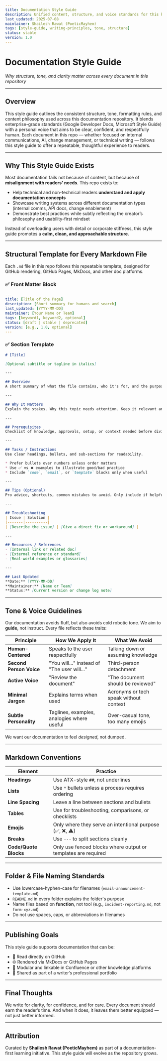 ```yaml
---
title: Documentation Style Guide
description: Unified content, structure, and voice standards for this knowledge repository
last_updated: 2025-07-08
maintainer: Shailesh Rawat (PoeticMayhem)
tags: [style-guide, writing-principles, tone, structure]
status: stable
version: 1.0
---
```


# Documentation Style Guide  
*Why structure, tone, and clarity matter across every document in this repository*

---

## Overview

This style guide outlines the consistent structure, tone, formatting rules, and content philosophy used across this documentation repository. It blends enterprise-grade standards (Google Developer Docs, Microsoft Style Guide) with a personal voice that aims to be clear, confident, and respectfully human. Each document in this repo — whether focused on internal communications, AI, change management, or technical writing — follows this style guide to offer a repeatable, thoughtful experience to readers.

---

## Why This Style Guide Exists

Most documentation fails not because of content, but because of **misalignment with readers' needs**. This repo exists to:

- Help technical and non-technical readers **understand and apply documentation concepts**
- Showcase writing systems across different documentation types (internal comms, API docs, change enablement)
- Demonstrate best practices while subtly reflecting the creator’s philosophy and usability-first mindset

Instead of overloading users with detail or corporate stiffness, this style guide promotes a **calm, clean, and approachable structure**.

---

## Structural Template for Every Markdown File

Each `.md` file in this repo follows this repeatable template, designed for GitHub rendering, GitHub Pages, MkDocs, and other doc platforms.

### ✅ Front Matter Block

```yaml
---
title: [Title of the Page]
description: [Short summary for humans and search]
last_updated: [YYYY-MM-DD]
maintainer: [Your Name or Team]
tags: [keyword1, keyword2, optional]
status: [draft | stable | deprecated]
version: [e.g., 1.0, optional]
---
```

### ✅ Section Template

```markdown
# [Title]

[Optional subtitle or tagline in italics]

---

## Overview
A short summary of what the file contains, who it's for, and the purpose.

---

## Why It Matters
Explain the stakes. Why this topic needs attention. Keep it relevant and benefit-driven.

---

## Prerequisites
Checklist of knowledge, approvals, setup, or context needed before diving in.

---

## Tasks / Instructions
Use clear headings, bullets, and sub-sections for readability.

* Prefer bullets over numbers unless order matters
* Use ✅ vs ❌ examples to illustrate good/bad practice
* Include `code`, `email`, or `template` blocks only when useful

---

## Tips (Optional)
Pro advice, shortcuts, common mistakes to avoid. Only include if helpful.

---

## Troubleshooting
| Issue | Solution |
|-------|----------|
| [Describe the issue] | [Give a direct fix or workaround] |

---

## Resources / References
- [Internal link or related doc]
- [External reference or standard]
- [Real-world examples or glossaries]

---

## Last Updated
**Date:** [YYYY-MM-DD]  
**Maintainer:** [Name or Team]  
**Status:** [Current version or change log note]
```

---

## Tone & Voice Guidelines

Our documentation avoids fluff, but also avoids cold robotic tone. We aim to **guide**, not instruct. Every file reflects these traits:

| Principle | How We Apply It | What We Avoid |
|----------|-----------------|----------------|
| **Human-Centered** | Speaks to the user respectfully | Talking down or assuming knowledge |
| **Second Person Voice** | "You will..." instead of "The user will..." | Third-person detachment |
| **Active Voice** | "Review the document" | "The document should be reviewed" |
| **Minimal Jargon** | Explains terms when used | Acronyms or tech speak without context |
| **Subtle Personality** | Taglines, examples, analogies where useful | Over-casual tone, too many emojis |

We want our documentation to feel *designed*, not dumped.

---

## Markdown Conventions

| Element | Practice |
|--------|----------|
| **Headings** | Use ATX-style `##`, not underlines |
| **Lists** | Use `*` bullets unless a process requires ordering |
| **Line Spacing** | Leave a line between sections and bullets |
| **Tables** | Use for troubleshooting, comparisons, or checklists |
| **Emojis** | Only where they serve an intentional purpose (✅, ❌, ⚠️) |
| **Breaks** | Use `---` to split sections cleanly |
| **Code/Quote Blocks** | Only use fenced blocks where output or templates are required |

---

## Folder & File Naming Standards

- Use lowercase-hyphen-case for filenames (`email-announcement-template.md`)
- `README.md` in every folder explains the folder's purpose
- Name files based on **function**, not tool (e.g., `incident-reporting.md`, not `form-xyz.md`)
- Do not use spaces, caps, or abbreviations in filenames

---

## Publishing Goals

This style guide supports documentation that can be:

- 📘 Read directly on GitHub
- 🌐 Rendered via MkDocs or GitHub Pages
- 🧱 Modular and linkable in Confluence or other knowledge platforms
- 🎯 Shared as part of a writer’s professional portfolio

---

## Final Thoughts

We write for clarity, for confidence, and for care. Every document should earn the reader’s time. And when it does, it leaves them better equipped — not just better informed.

---

## Attribution

Curated by **Shailesh Rawat (PoeticMayhem)** as part of a documentation-first learning initiative. This style guide will evolve as the repository grows.
